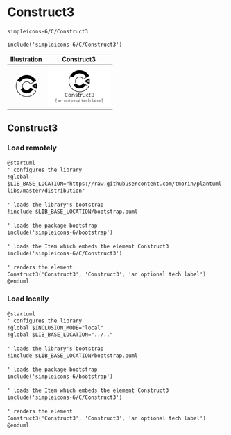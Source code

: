 # Construct3


```text
simpleicons-6/C/Construct3
```

```text
include('simpleicons-6/C/Construct3')
```



| Illustration | Construct3 |
| :---: | :---: |
| ![illustration for Illustration](../../simpleicons-6/C/Construct3.png) | ![illustration for Construct3](../../simpleicons-6/C/Construct3.Local.png) |




## Construct3

### Load remotely
```plantuml
@startuml
' configures the library
!global $LIB_BASE_LOCATION="https://raw.githubusercontent.com/tmorin/plantuml-libs/master/distribution"

' loads the library's bootstrap
!include $LIB_BASE_LOCATION/bootstrap.puml

' loads the package bootstrap
include('simpleicons-6/bootstrap')

' loads the Item which embeds the element Construct3
include('simpleicons-6/C/Construct3')

' renders the element
Construct3('Construct3', 'Construct3', 'an optional tech label')
@enduml
```

### Load locally
```plantuml
@startuml
' configures the library
!global $INCLUSION_MODE="local"
!global $LIB_BASE_LOCATION="../.."

' loads the library's bootstrap
!include $LIB_BASE_LOCATION/bootstrap.puml

' loads the package bootstrap
include('simpleicons-6/bootstrap')

' loads the Item which embeds the element Construct3
include('simpleicons-6/C/Construct3')

' renders the element
Construct3('Construct3', 'Construct3', 'an optional tech label')
@enduml
```

